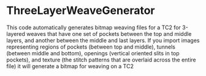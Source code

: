 # ThreeLayerWeaveGenerator
This code automatically generates bitmap weaving files for a TC2 for 3-layered weaves that have one set of pockets between the top and middle layers, and another between the middle and last layers. If you import images representing regions of pockets (between top and middle), tunnels (between middle and bottom), openings (vertical oriented slits in top pockets), and texture (the stitch patterns that are overlaid across the entire file) it will generate a bitmap for weaving on a TC2
